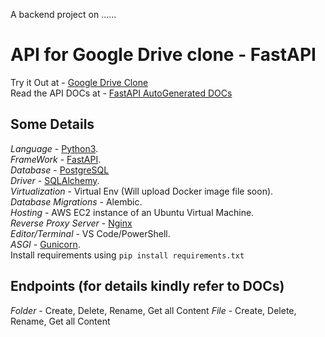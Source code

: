 A backend project on ......

# API for Google Drive clone - FastAPI

Try it Out at - [Google Drive Clone](https://courageous-monstera-fdea77.netlify.app/) <br>
Read the API DOCs at - [FastAPI AutoGenerated DOCs](https://www.gdrive.vasaniyakush.tech/docs)

## Some Details

*Language* - [Python3](https://www.python.org/). <br>
*FrameWork* - [FastAPI](https://fastapi.tiangolo.com/). <br>
*Database* - [PostgreSQL](https://www.postgresql.org/)<br>
*Driver* - [SQLAlchemy](https://www.sqlalchemy.org/). <br>
*Virtualization* -  Virtual Env (Will upload Docker image file soon). <br>
*Database Migrations* - Alembic. <br>
*Hosting* - AWS EC2 instance of an Ubuntu Virtual Machine. <br>
*Reverse Proxy Server* - [Nginx](https://www.nginx.com/)<br> 
*Editor/Terminal* - VS Code/PowerShell. <br>
*ASGI* - [Gunicorn](https://gunicorn.org/). <br>
Install requirements using `pip install requirements.txt`
## Endpoints (for details kindly refer to DOCs) 

*Folder* - Create, Delete, Rename, Get all Content
*File* - Create, Delete, Rename, Get all Content
